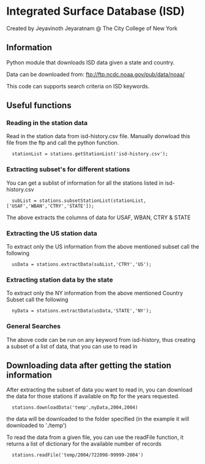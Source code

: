 # Integrated Surface Database (ISD)

Created by Jeyavinoth Jeyaratnam
@ The City College of New York 

## Information

Python module that downloads ISD data given a state and country.

Data can be downloaded from: ftp://ftp.ncdc.noaa.gov/pub/data/noaa/

This code can supports search criteria on ISD keywords. 

## Useful functions

### Reading in the station data

Read in the station data from isd-history.csv file. Manually donwload this file
from the ftp and call the python function. 
```
  stationList = stations.getStationList('isd-history.csv');
```
### Extracting subset's for different stations

You can get a sublist of information for all the stations listed in isd-history.csv
```
  subList = stations.subsetStationList(stationList,['USAF','WBAN','CTRY','STATE']);
```
The above extracts the columns of data for USAF, WBAN, CTRY & STATE

### Extracting the US station data

To extract only the US information from the above mentioned subset call the following 
```
  usData = stations.extractData(subList,'CTRY','US');
```
### Extracting station data by the state

To extract only the NY information from the above mentioned Country Subset call the following 
```
  nyData = stations.extractData(usData,'STATE','NY');
```
### General Searches

The above code can be run on any keyword from isd-history, thus creating a subset of a
list of data, that you can use to read in 

## Downloading data after getting the station information

After extracting the subset of data you want to read in, you can download the data for those stations
if available on ftp for the years requested.
```
  stations.downloadData('temp',nyData,2004,2004)
```
the data will be downloaded to the folder specified (in the example it will downloaded to './temp')

To read the data from a given file, you can use the readFile function, it returns
a list of dictionary for the available number of records
```
  stations.readFile('temp/2004/722098-99999-2004')
```

